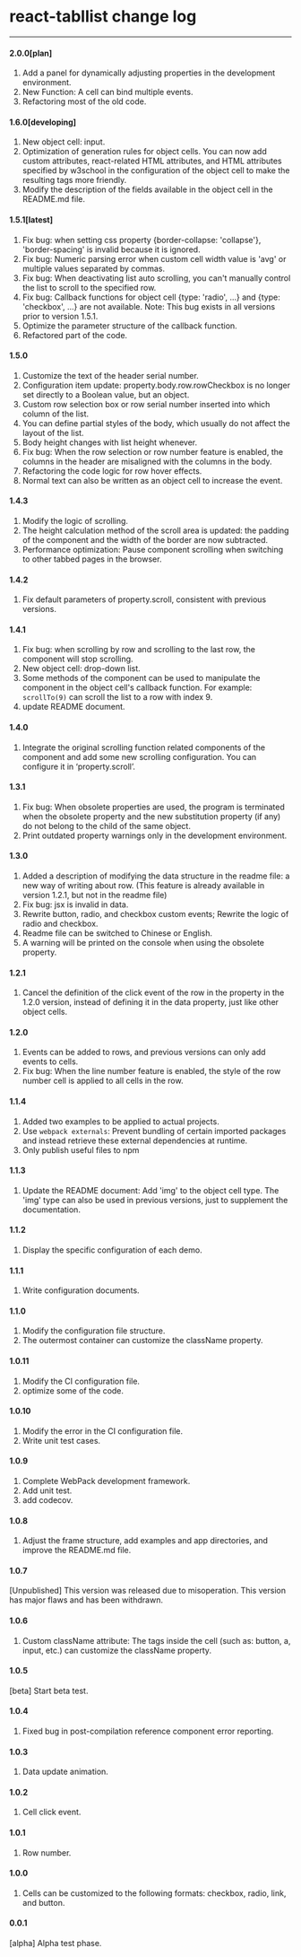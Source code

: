 # react-tabllist change log

---

#### 2.0.0[plan]
1. Add a panel for dynamically adjusting properties in the development environment.
2. New Function: A cell can bind multiple events.
3. Refactoring most of the old code.

#### 1.6.0[developing]
1. New object cell: input.
2. Optimization of generation rules for object cells. You can now add custom attributes, react-related HTML attributes, and HTML attributes specified by w3school in the configuration of the object cell to make the resulting tags more friendly.
3. Modify the description of the fields available in the object cell in the README.md file.

#### 1.5.1[latest]
1. Fix bug: when setting css property {border-collapse: 'collapse'}, 'border-spacing' is invalid because it is ignored.
2. Fix bug: Numeric parsing error when custom cell width value is 'avg' or multiple values separated by commas.
3. Fix bug: When deactivating list auto scrolling, you can't manually control the list to scroll to the specified row.
4. Fix bug: Callback functions for object cell {type: 'radio', ...} and {type: 'checkbox', ...} are not available. Note: This bug exists in all versions prior to version 1.5.1.
5. Optimize the parameter structure of the callback function.
6. Refactored part of the code.

#### 1.5.0
1. Customize the text of the header serial number.
2. Configuration item update: property.body.row.rowCheckbox is no longer set directly to a Boolean value, but an object.
3. Custom row selection box or row serial number inserted into which column of the list.
4. You can define partial styles of the body, which usually do not affect the layout of the list.
5. Body height changes with list height whenever.
6. Fix bug: When the row selection or row number feature is enabled, the columns in the header are misaligned with the columns in the body.
7. Refactoring the code logic for row hover effects.
8. Normal text can also be written as an object cell to increase the event.

#### 1.4.3
1. Modify the logic of scrolling.
2. The height calculation method of the scroll area is updated: the padding of the component and the width of the border are now subtracted.
3. Performance optimization: Pause component scrolling when switching to other tabbed pages in the browser.

#### 1.4.2
1. Fix default parameters of property.scroll, consistent with previous versions.

#### 1.4.1
1. Fix bug: when scrolling by row and scrolling to the last row, the component will stop scrolling.
2. New object cell: drop-down list.
3. Some methods of the component can be used to manipulate the component in the object cell's callback function. For example: `scrollTo(9)` can scroll the list to a row with index 9.
4. update README document.

#### 1.4.0
1. Integrate the original scrolling function related components of the component and add some new scrolling configuration. You can configure it in ‘property.scroll’.

#### 1.3.1
1. Fix bug: When obsolete properties are used, the program is terminated when the obsolete property and the new substitution property (if any) do not belong to the child of the same object.
2. Print outdated property warnings only in the development environment.

#### 1.3.0
1. Added a description of modifying the data structure in the readme file: a new way of writing about row. (This feature is already available in version 1.2.1, but not in the readme file)
2. Fix bug: jsx is invalid in data.
3. Rewrite button, radio, and checkbox custom events; Rewrite the logic of radio and checkbox.
4. Readme file can be switched to Chinese or English.
5. A warning will be printed on the console when using the obsolete property.

#### 1.2.1
1. Cancel the definition of the click event of the row in the property in the 1.2.0 version, instead of defining it in the data property, just like other object cells.

#### 1.2.0
1. Events can be added to rows, and previous versions can only add events to cells.
2. Fix bug: When the line number feature is enabled, the style of the row number cell is applied to all cells in the row.

#### 1.1.4
1. Added two examples to be applied to actual projects.
2. Use `webpack externals`: Prevent bundling of certain imported packages and instead retrieve these external dependencies at runtime.
3. Only publish useful files to npm

#### 1.1.3
1. Update the README document: Add 'img' to the object cell type. The 'img' type can also be used in previous versions, just to supplement the documentation.

#### 1.1.2
1. Display the specific configuration of each demo.

#### 1.1.1
1. Write configuration documents.

#### 1.1.0
1. Modify the configuration file structure.
2. The outermost container can customize the className property.

#### 1.0.11
1. Modify the CI configuration file.
2. optimize some of the code.

#### 1.0.10
1. Modify the error in the CI configuration file.
2. Write unit test cases.

#### 1.0.9
1. Complete WebPack development framework.
2. Add unit test.
3. add codecov.

#### 1.0.8
1. Adjust the frame structure, add examples and app directories, and improve the README.md file.

#### 1.0.7
[Unpublished] This version was released due to misoperation. This version has major flaws and has been withdrawn.

#### 1.0.6
1. Custom className attribute: The tags inside the cell (such as: button, a, input, etc.) can customize the className property.

#### 1.0.5
[beta] Start beta test.

#### 1.0.4
1. Fixed bug in post-compilation reference component error reporting.

#### 1.0.3
1. Data update animation.

#### 1.0.2
1. Cell click event.

#### 1.0.1
1. Row number.

#### 1.0.0
1. Cells can be customized to the following formats: checkbox, radio, link, and button.

#### 0.0.1
[alpha] Alpha test phase.
